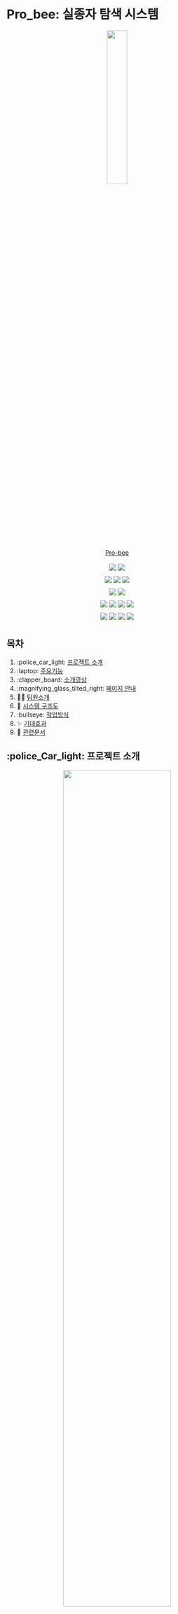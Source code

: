 # Pro_bee: 실종자 탐색 시스템

<div align="center"> 
    <p align = "center">
    <img src = "https://github.com/kookmin-sw/capstone-2024-14/assets/95959567/4908a921-997c-433c-a9ee-56238ef01525" width = "30%"/>
    </p>
    <p align = "center">
    <a href = "https://probee.co.kr"> Pro-bee </a>
    </p>

</div>

<div>
<p align = "center" style="line-height: 2;">
  <img src="https://img.shields.io/badge/react-61DAFB?style=for-the-badge&logo=react&logoColor=white"> 
  <img src="https://img.shields.io/badge/antdesign-0170FE?style=for-the-badge&logo=antdesign&logoColor=white"> 
  <br/>
  <img src="https://img.shields.io/badge/spring-6DB33F?style=for-the-badge&logo=Spring&logoColor=white"> 
  <img src="https://img.shields.io/badge/fastapi-009688?style=for-the-badge&logo=fastapi&logoColor=white"> 
  <img src="https://img.shields.io/badge/Docker-2496ED?style=for-the-badge&logo=docker&logoColor=white"> 
  <br/>
  <img src="https://img.shields.io/badge/pytorch-EE4C2C?style=for-the-badge&logo=pytorch&logoColor=white"> 
  <img src="https://img.shields.io/badge/Open Cv-5C3EE8?style=for-the-badge&logo=opencv&logoColor=white"> 
  <br/>
  <img src="https://img.shields.io/badge/Amazon AWS-232F3E?style=for-the-badge&logo=amazonaws&logoColor=white"> 
  <img src="https://img.shields.io/badge/Amazon RDS-527FFF?style=for-the-badge&logo=amazonrds&logoColor=white"> 
  <img src="https://img.shields.io/badge/amazon S3-6DB33F?style=for-the-badge&logo=amazons3&logoColor=white"> 
  <img src="https://img.shields.io/badge/Amazon EC2-FF9900?style=for-the-badge&logo=amazonec2&logoColor=white"> 
  <br/>
  <img src="https://img.shields.io/badge/notion-000000?style=for-the-badge&logo=notion&logoColor=white"> 
  <img src="https://img.shields.io/badge/github-181717?style=for-the-badge&logo=github&logoColor=white"> 
  <img src="https://img.shields.io/badge/Discord-5865F2?style=for-the-badge&logo=Discord&logoColor=white"> 
  <img src="https://img.shields.io/badge/figma-F24E1E?style=for-the-badge&logo=figma&logoColor=white"> 
</p>
</div>

## 목차

1. :police_car_light: [프로젝트 소개](#프로젝트-소개)
2. :laptop: [주요기능](#주요기능)
3. :clapper_board: [소개영상](#소개영상)
4. :magnifying_glass_tilted_right: [페이지 안내](#페이지-안내)
5. :man_technologist: [팀원소개](#팀원-소개)
6. :loudspeaker: [시스템 구조도](#시스템-구조도)
7. :bullseye: [작업방식](#작업방식)
8. :sparkles: [기대효과](#기대효과)
9. :memo: [관련문서](#관련문서)



## :police_Car_light: 프로젝트 소개

<div align="center"> 
    <p align = "center">
    <img src = "https://github.com/kookmin-sw/capstone-2024-14/assets/84088060/8c6823b7-e9e1-4880-a453-382fac53e87c" width = "70%"/>
    </p>
</div>

```
인공지능을 활용한 실종자 탐색 서비스
```

본 프로젝트, Pro_bee는 실종 신고가 접수되었을 때 인공지능을 활용하여 CCTV 영상을 분석하고, 수색 범위를 좁혀 골든타임을 확보하는 것이 목표입니다.

Pro_bee의 이용자는 경찰과 보호자, 둘로 나뉩니다. 경찰은 관리자 화면을 통해 실종자 정보, CCTV 영상 분석 정보, 실종자 탐색 단계를 확인할 수 있습니다. 경찰은 인공지능을 활용한 탐색 결과를 바탕으로 현장 수색을 나감으로써, 한정된 인력을 효율적으로 활용할 수 있습니다. 보호자는 실종자와 유사한 이미지를 선별하는 과정을 통해 AI 실종자 탐색 프로세스에 참여, 실종자 탐색에 도움을 주게 됩니다. 또한 보호자 화면을 통해 실시간으로 진행 현황을 확인할 수 있어서, 실종자 수색 중 보호자의 불안감을 낮출 수 있을 것으로 기대됩니다.

Pro_bee는 실종 경보 문자를 대체하고, 실종자 탐색 과정의 일부를 인공지능으로 대체함으로써 잦은 재난 문자로 인한 시민들의 피로감을 낮추고, 실종자 수색이 빠르고 효율적으로 이루어질 수 있도록 합니다.


## Abstract

```
Missing Person Search Service by using AI
```

The project "Pro_bee" aims to utilize artificial intelligence to analyze CCTV footage and narrow down the search area when a missing person report is received, thus securing the golden time for finding the missing person.

The users of Pro_bee are divided into police officers and guardians. The police can use the administrator interface to check the information on the missing person, CCTV video analysis data, and the stages of the search. By relying on AI-based search results, the police can conduct field searches more effectively, making efficient use of their limited manpower. Guardians participate in the AI search process by selecting images that resemble the missing person, thereby assisting in the search. Additionally, guardians can monitor the progress in real-time through their interface, which is expected to reduce their anxiety during the search process.

Pro_bee replaces the need for missing person alert messages and automates parts of the search process with artificial intelligence. This reduces the fatigue caused by frequent disaster alerts among citizens and ensures that the search for missing persons is conducted more quickly and efficiently.


## :laptop: 주요기능

**인공지능을 활용한 두 단계 탐색** <br>
실종자의 성별, 나이, 인상착의 등의 텍스트 정보를 바탕으로 1차 탐색을 진행한 후, 보호자에 의해 선택된 이미지에 대하여 이미지와 유사한 사람을 찾는 2차 탐색을 진행합니다.
<br>

**실종자 탐색 프로세스에서의 보호자 참여** <br>
텍스트 정보를 바탕으로 찾은 결과에 대해 보호자의 확인을 거칩니다. 보호자는 결과 이미지 중 실종자와 유사하다고 판단되는 이미지를 선택하여 제출합니다. 해당 선택을 바탕으로 2차 탐색이 진행됩니다.
<br>


## :clapper_board: 소개영상

*해당 위치에 영상 첨부*

## :magnifying_glass_tilted_right: 페이지 안내

**경찰 측 화면**
- **실종 정보 등록**
    + 실종자 및 보호자 정보 등록
    + 탐색 기간 및 위치 설정
    + 정보 입력 시 안내사항
<div align="center">
    <img width="80%" alt="실종 정보등록" src="https://github.com/kookmin-sw/capstone-2024-14/assets/95959567/8ad7de72-2e4d-4ef7-9b4a-6fdb8901ea23">
</div>
<br/>

- **실종자 리포트 (메인)**
    + 실종자 정보
    + 지도 (단계 별 CCTV 위치 및 검출 결과 확인)
    + 진행 현황
    + 1차/2차 탐색 결과 및 보호자 선택 이미지 확인
    + 이전 지능형 탐색 결과 확인
<div align="center">
        <img width="80%" alt="실종자 리포트" src="https://github.com/kookmin-sw/capstone-2024-14/assets/95959567/4b41769c-05bb-4fff-afbb-b1cf42d2b44f">
</div>
<br/>

- **실종자 리포트 (지능형 탐색)**
    + 탐색 기간 및 위치 재설정 (채워져 있음)
    + 지도 (해당 단계 CCTV 위치 및 검출 결과 확인)
<div align="center">
        <img width="80%" alt="지능형탐색" src="https://github.com/kookmin-sw/capstone-2024-14/assets/95959567/adcbf567-e373-4c27-984a-77401de75420">
</div>
<br/>

**보호자 측 화면**
- **메인**
    + 실종자 정보 확인 및 사진 추가 가능
    + 실시간 진행 단계 안내
    + 도움말
- **이미지 선별**
    + 보호자 선택 이미지
    + 1차 탐색 결과
<div align="center">
        <img width="80%" alt="보호자 화면" src="https://github.com/kookmin-sw/capstone-2024-14/assets/84088060/40c77f16-45ec-44f8-a98f-4821ac991256">
</div>

## :man_technologist: 팀원 소개

<div style="overflow-x: auto;">
    <table style="width: auto; min-width: 800px;">
        <tr align="center">
            <td style="min-width: 150px;">
                <a href="https://github.com/begong313">
                  <img src="https://avatars.githubusercontent.com/u/95959567?v=4" width="80">
                  <br />
                  <b>노종빈</b>
                </a> 
                <br/>
                  ****0891
            </td>
            <td style="min-width: 150px;">
                <a href="https://github.com/KJW988">
                  <img src="https://avatars.githubusercontent.com/u/71117552?v=4" width="80">
                  <br />
                  <b>김지원</b>
                </a>
                <br/>
                  ****0812
            </td>
            <td style="min-width: 150px;">
                <a href="https://github.com/su-hwani">
                  <img src="https://avatars.githubusercontent.com/u/54920289?v=4" width="80">
                  <br />
                  <b>정수환</b>
                </a> 
                <br/>
                  ****1663
            </td>
            <td style="min-width: 150px;">
                <a href="https://github.com/chaews0327">
                  <img src="https://avatars.githubusercontent.com/u/84088060?v=4" width="80">
                  <br />
                  <b>신채원</b>
                </a> 
                <br/>
                  ****3021
            </td>
            <td style="min-width: 150px;">
                <a href="https://github.com/ancy0">
                  <img src="https://avatars.githubusercontent.com/u/84322890?v=4" width="80">
                  <br />
                  <b>안채영</b>
                </a> 
                <br/>
                  ****3024 
            </td>
        </tr>
        <tr align="center">
            <td>
                팀장, Backend
            </td>
            <td>
                AI
            </td>
            <td>
                Backend
            </td>
            <td>
                AI
            </td>
            <td>
                Frontend
            </td>
        </tr>
        <tr align="center">
            <td>
                <span style="font-size: 12px;">nobin313@kookmin.ac.kr</span>
            </td>
            <td>
                <span style="font-size: 12px;">livelim313@gmail.com</span>
            </td>
            <td>
                <span style="font-size: 12px;">wjdtnghks123@kookmin.ac.kr</span>
            </td>
            <td>
                <span style="font-size: 12px;">chaews0327@gmail.com</span>
            </td>
            <td>
                <span style="font-size: 12px;">tory912@gmail.com</span>
            </td>
        </tr>
    </table>
</div>



## :loudspeaker: 시스템 구조도

-   시스템 아키텍처
<div align="center">
<img width="90%" alt="스크린샷 2024-03-28 오후 10 39 48" src="https://github.com/kookmin-sw/capstone-2024-14/assets/95959567/1dce6e6b-d384-4f5f-aa12-a23d9f028871">
</div>
<br/>

-   ERD
<div align="center">
<img width="90%" alt="스크린샷 2024-03-28 오후 10 39 48" src="https://github.com/kookmin-sw/capstone-2024-14/assets/95959567/3598f3c2-176b-463d-867a-b4c10b226b04">
</div>

## :bullseye: 작업방식

## :sparkles: 기대효과
**보호자의 불안감 감소**
별도의 경찰 연락 없이 

## :memo: 관련문서

### [중간 발표 자료](https://kookmin-my.sharepoint.com/:p:/g/personal/nobin313_kookmin_kr/EZ_YMHrscrpDqi5o711oQ9QBP5tPv9sapmubxHwY3E2wrg?e=dj1BnF)
### [중간 보고서](https://kookmin-my.sharepoint.com/:w:/g/personal/zw0831_kookmin_kr/ERG14OVbsiJMmz-SfXfTwdYBdc5kyoi-3pCWefmoeRXrlQ?e=AIOAVe)
### 시연 동영상
### 포스터
### [최종 발표 자료](https://kookmin-my.sharepoint.com/:p:/g/personal/nobin313_kookmin_kr/EYE8CAkp8dtJoZCEUD7ouS0BLVE5dqfoT0zpGGJcZOGsqQ?e=xJ3ThE)
### [결과 보고서](https://kookmin-my.sharepoint.com/:w:/g/personal/nobin313_kookmin_kr/ET0PsewLTgxPr8nzA-LSBrUBYQofkCpti-cj9dpEHLhjeg?e=wuc5Cv)
### [회의록](https://outrageous-drain-ebf.notion.site/e42ffda04f7247c18e11fde61b708b2d?v=a912ec3c266b4c2ea34b87394df1c945&pvs=74)
